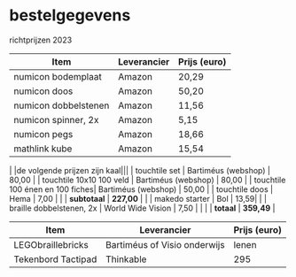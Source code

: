# bestelgegevens

richtprijzen 2023



| Item         | Leverancier     | Prijs (euro) |
|--------------|-----------|------------|
| numicon bodemplaat | Amazon | 20,29 | 
| numicon doos | Amazon | 50,20| 
| numicon dobbelstenen | Amazon | 11,56 | 
| numicon spinner, 2x | Amazon | 5,15 | 
| numicon pegs | Amazon | 18,66 | 
| mathlink kube | Amazon | 15,54 | 
|
|de volgende prijzen zijn kaal|||
| touchtile set | Bartiméus (webshop) | 80,00 | 
| touchtile 10x10 100 veld | Bartiméus (webshop) | 80,00 | 
| touchtile 100 énen en 100 fiches| Bartiméus (webshop) | 50,00 | 
| touchtile doos | Hema | 7,00 | 
| | **subtotaal** | **227,00** | 
|
| makedo starter  | Bol | 13,59| 
|
| braille dobbelstenen, 2x | World Wide Vision | 7,50 | 
|
| | **totaal** | **359,49** | 

| Item         | Leverancier     | Prijs (euro) |
|--------------|-----------|------------|
| LEGObraillebricks | Bartiméus of Visio onderwijs | lenen
| Tekenbord Tactipad | Thinkable| 295 |